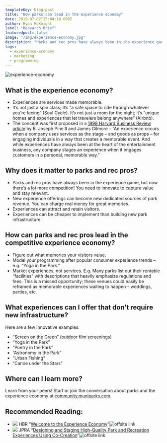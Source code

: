 ```yaml
---
templateKey: blog-post
title: "How parks can lead in the experience economy"
date: 2019-07-02T15:04:10.000Z
author: Ryan McKnight
label: "Research Brief"
featuredpost: false
image: "/img/experience-economy.jpg"
description: "Parks and rec pros have always been in the experience game, but now there’s a lot more competition."
tags:
  - experience-economy
  - marketing
  - programming
---
```


![experience-economy](/img/experience-economy.jpg)

## What is the experience economy?

* Experiences are services made memorable.
* It’s not just a spin class; it’s “a safe space to ride through whatever you're facing” (Soul Cycle). It’s not just a room for the night; it’s “unique homes and experiences that let travelers belong anywhere” (Airbnb).
* The concept was first proposed in a <a href="https://hbr.org/1998/07/welcome-to-the-experience-economy">1998 Harvard Business Review article</a> by B. Joseph Pine II and James Gilmore – “An experience occurs when a company uses services as the stage – and goods as props – for engaging individuals in a way that creates a memorable event. And while experiences have always been at the heart of the entertainment business, any company stages an experience when it engages customers in a personal, memorable way.”

## Why does it matter to parks and rec pros?

* Parks and rec pros have always been in the experience game, but now there’s a lot more competition! You need to innovate to capture value and stay relevant.
* New experience offerings can become new dedicated sources of park revenue. You can charge real money for great memories.
* Experiences can attract and retain visitors.
* Experiences can be cheaper to implement than building new park infrastructure.

## How can parks and rec pros lead in the competitive experience economy?

* Figure out what memories your visitors value.
* Model your programming after popular consumer experience trends – e.g. “Yoga in the Park.”
* Market experiences, not services. E.g. Many parks list out their rentable “facilities” with descriptions that heavily emphasize regulations and fees. This is a missed opportunity; these venues could easily be reframed as memorable experiences waiting to happen – weddings, parties, etc.



## What experiences can I offer that don’t require new infrastructure?

Here are a few innovative examples:

* “Screen on the Green” (outdoor film screenings)
* “Yoga in the Park”
* “Poetry in the Park”
* “Astronomy in the Park”
* “Urban Fishing”
* “Canoe under the Stars”

## Where can I learn more?
Learn from your peers! Start or join the conversation about parks and the experience economy at <a href="https://community.muniparks.com/">community.muniparks.com</a>.

## Recommended Reading:
<ul class="sources">                            
	<li>
	    <span class="label label--soft">
	        <img src="https://www.google.com/s2/favicons?domain=https://hbr.org">
	        <span>HBR</span>
	    </span>
	    &ldquo;<a href="https://hbr.org/1998/07/welcome-to-the-experience-economy">Welcome to the Experience Economy</a>&rdquo;<img src="/img/offsite_black.png" class="off-site-link" alt="offsite link">
	</li>
	<li>
	    <span class="label label--soft">
        <img src="https://www.google.com/s2/favicons?domain=https://js.sagamorepub.com/jpra/"> 
    	<span>JPRA</span>   
	    </span>
	    &ldquo;<a href="https://js.sagamorepub.com/jpra/article/view/8818">Designing and Staging High-Quality Park and Recreation Experiences Using Co-Creation</a>&rdquo;<img src="/img/offsite_black.png" class="off-site-link" alt="offsite link">
	</li>                     
</ul>